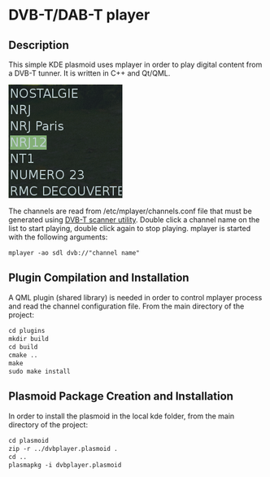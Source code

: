 DVB-T/DAB-T player
=================


Description
-----------

This simple KDE plasmoid uses mplayer in order to play digital content from a DVB-T tunner. It is written
in C++ and Qt/QML. 

![DVB Player Screenshot](dvbplayer.png)

The channels are read from /etc/mplayer/channels.conf file that must be generated 
using [DVB-T scanner utility](https://github.com/cristeab/dvb-t_scanner). Double click a channel name 
on the list to start playing, double click again to stop playing. mplayer is started 
with the following arguments:

    mplayer -ao sdl dvb://"channel name"


Plugin Compilation and Installation
-----------------------------------

A QML plugin (shared library) is needed in order to control mplayer process and read the channel configuration
file. From the main directory of the project:

    cd plugins
    mkdir build
    cd build
    cmake ..
    make
    sudo make install


Plasmoid Package Creation and Installation
------------------------------------------

In order to install the plasmoid in the local kde folder, from the main directory of the project:

    cd plasmoid
    zip -r ../dvbplayer.plasmoid .
    cd ..
    plasmapkg -i dvbplayer.plasmoid
